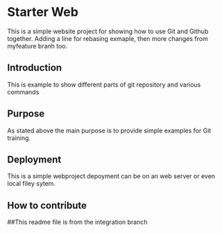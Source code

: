 # Starter Web
This is a simple website project for showing how to use Git and Github together.
Adding a line for rebasing exmaple, then more changes from myfeature branh too.
## Introduction
This is example to show different parts of git repository and various commands
## Purpose
As stated above the main purpose is to provide simple examples for Git training.
## Deployment
This is a simple webproject depoyment can be on an web server or even local filey sytem.
## How to contribute

##This readme file is from the integration branch
